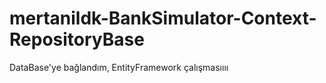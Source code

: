 # mertanildk-BankSimulator-Context-RepositoryBase
DataBase'ye bağlandım, EntityFramework çalışmasıııı
